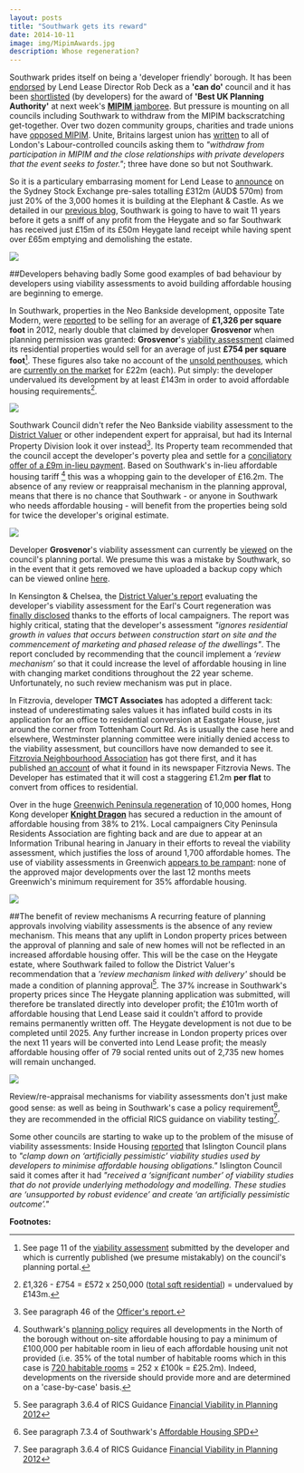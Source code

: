 ```yaml
---
layout: posts
title: "Southwark gets its reward"
date: 2014-10-11
image: img/MipimAwards.jpg
description: Whose regeneration?
---
```

Southwark prides itself on being a 'developer friendly' borough. It has been [endorsed](http://vimeo.com/71882474#t=125s) by Lend Lease Director Rob Deck as a __'can do'__ council and it has been [shortlisted](http://www.mipimuk-awards.co.uk/mipimukawards2014/shortlist) (by developers) for the award of __'Best UK Planning Authority'__ at next week's [__MIPIM__ jamboree](http://www.mipimuk.co.uk/). But pressure is mounting on all councils including Southwark to withdraw from the MIPIM backscratching get-together. Over two dozen community groups, charities and trade unions have [opposed MIPIM](http://radicalhousingnetwork.org/mipim-uk/whos-opposing-mipim/). Unite, Britains largest union has [written](http://www.unitetheunion.org/news/labour-councillors-urged-to-boycott-property-developers-fair-as-londons-housing-crisis-mounts/) to all of London's Labour-controlled councils  asking them to _"withdraw from participation in MIPIM and the close relationships with private developers that the event seeks to foster."_; three have done so but not Southwark.

So it is a particulary embarrasing moment for Lend Lease to [announce](http://www.asx.com.au/asxpdf/20141009/pdf/42ss0tfmnqrw92.pdf) on the Sydney Stock Exchange pre-sales totalling £312m (AUD$ 570m) from just 20% of the 3,000 homes it is building at the Elephant & Castle. As we detailed in our [previous blog](/2014-09-20-setting-the-record-straight/), Southwark is going to have to wait 11 years before it gets a sniff of any profit from the Heygate and so far Southwark has received just £15m of its £50m Heygate land receipt while having spent over £65m emptying and demolishing the estate.  

![](https://pbs.twimg.com/media/BzdVDNBCAAMCUu0.png)

##Developers behaving badly
Some good examples of bad behaviour by developers using viability assessments to avoid building affordable housing are beginning to emerge. 

In Southwark, properties in the Neo Bankside development, opposite Tate Modern, were  [reported](http://www.colliers.com/~/media/Files/EMEA/UK/research/residential/201202-central-london-residential-market.pdf) to be selling for an average of __£1,326 per square foot__ in 2012, nearly double that claimed by developer __Grosvenor__ when planning permission was granted: __Grosvenor__'s [viability assessment](http://crappistmartin.github.io/images/NeoBankside_VA.pdf) claimed its residential properties would sell for an average of just __£754 per square foot__[^1]. These figures also take no account of the [unsold penthouses](http://online.wsj.com/articles/europe-house-of-the-day-luxury-penthouse-on-the-bank-of-the-thames-photos-1412674116), which are [currently on the market](http://www.london-se1.co.uk/news/view/7512) for £22m (each). Put simply: the developer undervalued its development by at least £143m in order to avoid affordable housing requirements[^2]. 

![](http://crappistmartin.github.io/images/neobanksidecomparison.jpg)

Southwark Council didn't refer the Neo Bankside viability assessment to the [District Valuer](http://www.voa.gov.uk/DVS/index.html) or other independent expert for appraisal, but had its Internal Property Division look it over instead[^3]. Its Property team recommended that the council accept the developer's poverty plea and settle for a [conciliatory offer of a £9m in-lieu payment](http://www.london-se1.co.uk/news/view/5356). Based on Southwark's in-lieu affordable housing tariff [^4] this was a whopping gain to the developer of £16.2m. 
The absence of any review or reappraisal mechanism in the planning approval, means that there is no chance that Southwark - or anyone in Southwark who needs affordable housing - will benefit from the properties being sold for twice the developer's original estimate.

![](http://crappistmartin.github.io/images/NEOBanksidePenthouse.jpg)

Developer __Grosvenor__'s viability assessment can currently be [viewed](http://planningonline.southwark.gov.uk/DocsOnline/Documents/6014_1.pdf) on the council's planning portal. We presume this was a mistake by Southwark, so in the event that it gets removed we have uploaded a backup copy which can be viewed online [here](http://planningonline.southwark.gov.uk/DocsOnline/Documents/6014_1.pdf).  

In Kensington & Chelsea, the [District Valuer's report](http://crappistmartin.github.io/images/SKMBT_DVSReport.pdf) evaluating the developer's viability assessment for the Earl's Court regeneration was [finally disclosed](http://www.insidehousing.co.uk/development/earls-court-developer-ignored-house-price-rises/7005985.article) thanks to the efforts of local campaigners. The report was highly critical, stating that the developer's assessment _"ignores residential growth in values that occurs between construction start on site and the commencement of marketing and phased release of the dwellings"_. The report concluded by recommending that the council implement a _‘review mechanism’_ so that it could increase the level of affordable housing in line with changing market conditions throughout the 22 year scheme. Unfortunately, no such review mechanism was put in place.

In Fitzrovia, developer __TMCT Associates__ has adopted a different tack: instead of underestimating sales values it has inflated build costs in its application for an office to residential conversion at Eastgate House, just around the corner from Tottenham Court Rd. As is usually the case here and elsewhere, Westminster planning committee were initially denied access to the viability assessment, but councillors have now demanded to see it. [Fitzrovia Neighbourhood Association](http://fitzrovia.org.uk/) has got there first, and it has published [an account](http://news.fitzrovia.org.uk/2014/10/09/affordable-housing-viability-and-profit/) of what it found in its newspaper Fitzrovia News. The Developer has estimated that it will cost a staggering £1.2m __per flat__ to convert from offices to residential.

Over in the huge [Greenwich Peninsula regeneration](http://knightdragon.com/greenwich-peninsula/current) of 10,000 homes, Hong Kong developer [__Knight Dragon__](http://knightdragon.com/) has secured a reduction in the amount of affordable housing from 38% to 21%. Local campaigners City Peninsula Residents Association are fighting back and are due to appear at an Information Tribunal hearing in January in their efforts to reveal the viability assessment, which justifies the loss of around 1,700 affordable homes. The use of viability assessments in Greenwich [appears to be rampant](http://www.thisislocallondon.co.uk/news/11500983._Pushing_poor_people_out____Greenwich_accused_of_affordable_housing_failure/): none of the approved major developments over the last 12 months meets Greenwich's minimum requirement for 35% affordable housing.

![](http://ystudio.co.uk/wp-content/uploads/2013/03/gp2.jpg)

##The benefit of review mechanisms
A recurring feature of planning approvals involving viability assessments is the absence of any review mechanism. This means that any uplift in London property prices between the approval of planning and sale of new homes will not be reflected in an increased affordable housing offer. This will be the case on the Heygate estate, where Southwark failed to follow the District Valuer's recommendation that a _'review mechanism linked with delivery'_ should be made a condition of planning approval[^6]. The 37% increase in Southwark's property prices since The Heygate planning application was submitted, will therefore be translated directly into developer profit; the £101m worth of affordable housing that Lend Lease said it couldn't afford to provide remains permanently written off. The Heygate development is not due to be completed until 2025. Any further increase in London property prices over the next 11 years will be converted into Lend Lease profit; the measly affordable housing offer of 79 social rented units out of 2,735 new homes will remain unchanged.

![](https://pbs.twimg.com/media/BprjPdsCQAEG0ze.png)
    
Review/re-appraisal mechanisms for viability assessments don't just make good sense: as well as being in Southwark's case a policy requirement[^5], they are recommended in the official RICS guidance on viability testing[^6]. 

Some other councils are starting to wake up to the problem of the misuse of viability assessments: Inside Housing [reported](http://www.insidehousing.co.uk/islingtons-planning-backlash-at-developer-super-profits/7005936.article) that Islington Council plans to _"clamp down on ‘artificially pessimistic’ viability studies used by developers to minimise affordable housing obligations."_ Islington Council said it comes after it had _"received a ‘significant number’ of viability studies that do not provide underlying methodology and modelling. These studies are ‘unsupported by robust evidence’ and create ‘an artificially pessimistic outcome’."_  


__Footnotes:__

[^1]: See page 11 of the [viability assessment](http://planningonline.southwark.gov.uk/DocsOnline/Documents/6014_1.pdf) submitted by the developer and which is currently published (we presume mistakably) on the council's planning portal.

[^2]: £1,326 - £754 = £572 x 250,000 ([total sqft residential](http://www.native-land.com/development-portfolio/neo-bankside)) = undervalued by £143m.

[^3]: See paragraph 46 of the [Officer's report.](http://planningonline.southwark.gov.uk/DocsOnline/Documents/159669_1.pdf)

[^4]: Southwark's [planning policy](http://crappistmartin.github.io/images/affordablehousingspg.pdf) requires all developments in the North of the borough without on-site affordable housing to pay a minimum of £100,000 per habitable room in lieu of each affordable housing unit not provided (i.e. 35% of the total number of habitable rooms which in this case is [720 habitable rooms](http://planningonline.southwark.gov.uk/DocsOnline/Documents/6006_1.pdf) = 252 x £100k = £25.2m). Indeed, developments on the riverside should provide more and are determined on a 'case-by-case' basis.
 
[^5]: See paragraph 7.3.4 of Southwark's [Affordable Housing SPD](http://www.southwark.gov.uk/download/downloads/id/6069/draft_affordable_housing_spd_2011)

[^6]: See paragraph 3.6.4 of RICS Guidance [Financial Viability in Planning 2012](http://www.pas.gov.uk/c/document_library/get_file?uuid=2c5c4f63-5010-4839-83f9-4955cf09e0a9&groupId=332612)
